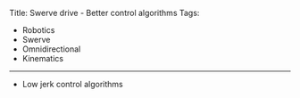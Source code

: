 Title: Swerve drive - Better control algorithms
Tags:

- Robotics
- Swerve
- Omnidirectional
- Kinematics

---

- Low jerk control algorithms
